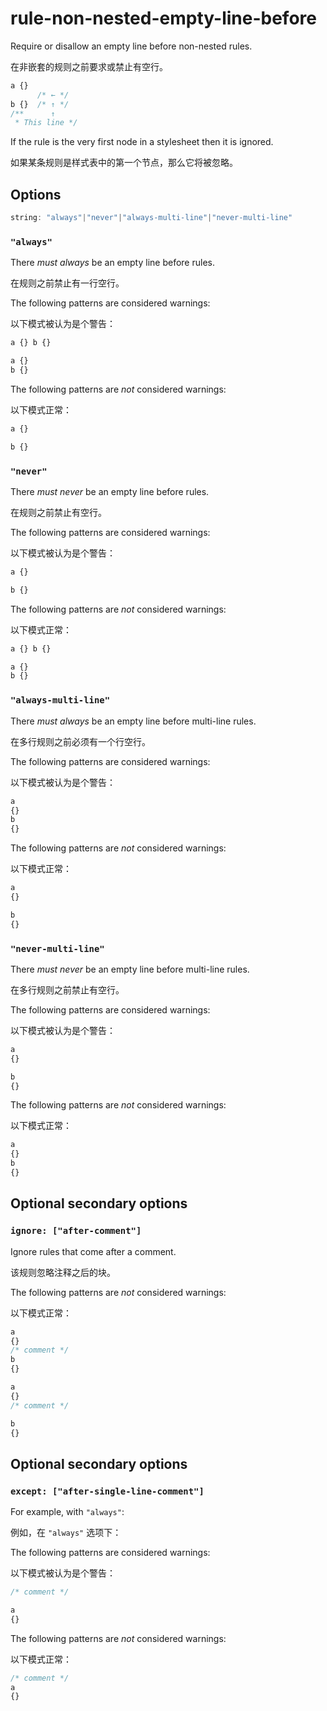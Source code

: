 # rule-non-nested-empty-line-before

Require or disallow an empty line before non-nested rules.

在非嵌套的规则之前要求或禁止有空行。

```css
a {}
      /* ← */
b {}  /* ↑ */
/**      ↑
 * This line */
```

If the rule is the very first node in a stylesheet then it is ignored.

如果某条规则是样式表中的第一个节点，那么它将被忽略。

## Options

```js
string: "always"|"never"|"always-multi-line"|"never-multi-line"
```

### `"always"`

There *must always* be an empty line before rules.

在规则之前禁止有一行空行。

The following patterns are considered warnings:

以下模式被认为是个警告：

```css
a {} b {}
```

```css
a {}
b {}
```

The following patterns are *not* considered warnings:

以下模式正常：

```css
a {}

b {}
```

### `"never"`

There *must never* be an empty line before rules.

在规则之前禁止有空行。

The following patterns are considered warnings:

以下模式被认为是个警告：

```css
a {}

b {}
```

The following patterns are *not* considered warnings:

以下模式正常：

```css
a {} b {}
```

```css
a {}
b {}
```

### `"always-multi-line"`

There *must always* be an empty line before multi-line rules.

在多行规则之前必须有一个行空行。

The following patterns are considered warnings:

以下模式被认为是个警告：

```css
a
{}
b
{}
```

The following patterns are *not* considered warnings:

以下模式正常：

```css
a
{}

b
{}
```

### `"never-multi-line"`

There *must never* be an empty line before multi-line rules.

在多行规则之前禁止有空行。

The following patterns are considered warnings:

以下模式被认为是个警告：

```css
a
{}

b
{}
```

The following patterns are *not* considered warnings:

以下模式正常：

```css
a
{}
b
{}
```

## Optional secondary options

### `ignore: ["after-comment"]`

Ignore rules that come after a comment.

该规则忽略注释之后的块。

The following patterns are *not* considered warnings:

以下模式正常：

```css
a
{}
/* comment */
b
{}
```

```css
a
{}
/* comment */

b
{}
```

## Optional secondary options

### `except: ["after-single-line-comment"]`

For example, with `"always"`:

例如，在 `"always"` 选项下：

The following patterns are considered warnings:

以下模式被认为是个警告：

```css
/* comment */

a
{}
```

The following patterns are *not* considered warnings:

以下模式正常：

```css
/* comment */
a
{}
```
